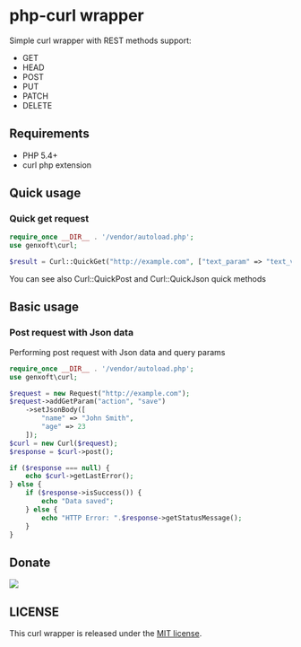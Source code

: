 php-curl wrapper
================
Simple curl wrapper with REST methods support:

 - GET
 - HEAD
 - POST
 - PUT
 - PATCH
 - DELETE
 
Requirements
------------
 - PHP 5.4+
 - curl php extension 

Quick usage
-----------

### Quick get request

```php
require_once __DIR__ . '/vendor/autoload.php';
use genxoft\curl;

$result = Curl::QuickGet("http://example.com", ["text_param" => "text_value"]);

```

You can see also Curl::QuickPost and Curl::QuickJson quick methods

Basic usage
-----------

### Post request with Json data

Performing post request with Json data and query params

```php
require_once __DIR__ . '/vendor/autoload.php';
use genxoft\curl;

$request = new Request("http://example.com");
$request->addGetParam("action", "save")
    ->setJsonBody([
        "name" => "John Smith",
        "age" => 23
    ]);
$curl = new Curl($request);
$response = $curl->post();

if ($response === null) {
    echo $curl->getLastError();
} else {
    if ($response->isSuccess()) {
        echo "Data saved";
    } else {
        echo "HTTP Error: ".$response->getStatusMessage();
    }
}

```

## Donate
<a href="https://www.paypal.com/cgi-bin/webscr?cmd=_s-xclick&hosted_button_id=2PURUX2SHUD9E"><img src="https://www.paypalobjects.com/en_US/RU/i/btn/btn_donateCC_LG.gif"></a>

## LICENSE

This curl wrapper is released under the [MIT license](https://github.com/walkor/workerman/blob/master/MIT-LICENSE.txt).
